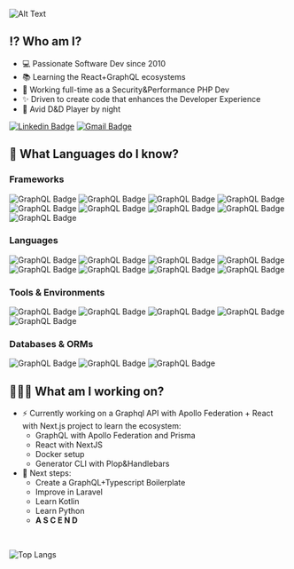 ![Alt Text](https://github.com/emanuele-moricci/emanuele-moricci/blob/main/type-it-intro.gif)

## ⁉️ Who am I?
- 💻 Passionate Software Dev since 2010
- 📚 Learning the React+GraphQL ecosystems
- 🔧 Working full-time as a Security&Performance PHP Dev
- ✨ Driven to create code that enhances the Developer Experience
- 🐉 Avid D&D Player by night

[![Linkedin Badge](https://img.shields.io/badge/LinkedIn-blue?style=for-the-badge&logo=linkedin&link=https://www.linkedin.com/in/emanuelemoricci-777b44173/)](https://www.linkedin.com/in/emanuelemoricci-777b44173/) 
[![Gmail Badge](https://img.shields.io/badge/-emanuele.moricci@gmail.com-c14438?style=for-the-badge&logo=Gmail&logoColor=white&link=mailto:emanuele.moricci@gmail.com)](mailto:emanuele.moricci@gmail.com) 

## 🧠 What Languages do I know?
### Frameworks
![GraphQL Badge](https://img.shields.io/badge/-React-%2361DAFB?logo=react&logoColor=black&style=flat-square)
![GraphQL Badge](https://img.shields.io/badge/-Next-%23000000?logo=next.js&logoColor=white&style=flat-square)
![GraphQL Badge](https://img.shields.io/badge/-Apollo-%23311C87?logo=apollo-graphql&style=flat-square)
![GraphQL Badge](https://img.shields.io/badge/-NET%20Framework-%23512BD4?logo=dotnet&logoColor=white&style=flat-square)
![GraphQL Badge](https://img.shields.io/badge/-Laravel-%23FF2D20?logo=laravel&logoColor=white&style=flat-square)
![GraphQL Badge](https://img.shields.io/badge/-Redux-%23764ABC?logo=redux&logoColor=white&style=flat-square)
![GraphQL Badge](https://img.shields.io/badge/-Redux%20Saga-%23999999?logo=redux-saga&logoColor=white&style=flat-square)
![GraphQL Badge](https://img.shields.io/badge/-Jest-%23C21325?logo=jest&logoColor=white&style=flat-square)
![GraphQL Badge](https://img.shields.io/badge/-Cypress-%2317202C?logo=cypress&logoColor=white&style=flat-square)

### Languages
![GraphQL Badge](https://img.shields.io/badge/-GraphQL-%23E10098?logo=graphql&style=flat-square)
![GraphQL Badge](https://img.shields.io/badge/-Typescript-%233178C6?logo=typescript&logoColor=white&style=flat-square)
![GraphQL Badge](https://img.shields.io/badge/-Javascript-%23F7DF1E?logo=javascript&&logoColor=black&style=flat-square)
![GraphQL Badge](https://img.shields.io/badge/-PHP-%23777BB4?logo=php&logoColor=white&style=flat-square)
![GraphQL Badge](https://img.shields.io/badge/-C%23-%23239120?logo=c-sharp&logoColor=white&style=flat-square)
![GraphQL Badge](https://img.shields.io/badge/-Sass-%23CC6699?logo=sass&logoColor=white&style=flat-square)
![GraphQL Badge](https://img.shields.io/badge/-HTML5-%23E34F26?logo=html5&logoColor=white&style=flat-square)
![GraphQL Badge](https://img.shields.io/badge/-CSS3-%231572B6?logo=css3&logoColor=white&style=flat-square)

### Tools & Environments
![GraphQL Badge](https://img.shields.io/badge/-VS%20Code-%23007ACC?logo=visual-studio-code&logoColor=white&style=flat-square)
![GraphQL Badge](https://img.shields.io/badge/-Docker-%232496ED?logo=docker&logoColor=white&style=flat-square)
![GraphQL Badge](https://img.shields.io/badge/-Node.js-%23339933?logo=node.js&logoColor=white&style=flat-square)
![GraphQL Badge](https://img.shields.io/badge/-VirtualBox-%23183A61?logo=virtualbox&logoColor=white&style=flat-square)
![GraphQL Badge](https://img.shields.io/badge/-Stoorybook-%23FF4785?logo=storybook&logoColor=white&style=flat-square)

### Databases & ORMs
![GraphQL Badge](https://img.shields.io/badge/-Prisma-%232D3748?logo=prisma&logoColor=white&style=flat-square)
![GraphQL Badge](https://img.shields.io/badge/-Postgres-%234169E1?logo=postgresql&logoColor=white&style=flat-square)
![GraphQL Badge](https://img.shields.io/badge/-MySQL-%234479A1?logo=mysql&logoColor=white&style=flat-square)

## 🧑🏾‍💻 What am I working on?

- ⚡ Currently working on a Graphql API with Apollo Federation + React with Next.js project to learn the ecosystem:
  - GraphQL with Apollo Federation and Prisma
  - React with NextJS
  - Docker setup
  - Generator CLI with Plop&Handlebars
- 🚀 Next steps:
  - Create a GraphQL+Typescript Boilerplate
  - Improve in Laravel
  - Learn Kotlin
  - Learn Python
  - **A S C E N D**
<br />

![Top Langs](https://github-readme-stats.vercel.app/api/top-langs/?username=emanuele-moricci&langs_count=10&layout=compact&card_width=950)
